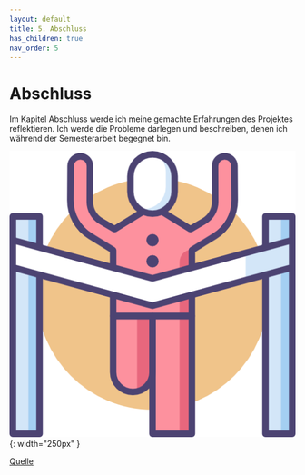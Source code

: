 ```yaml
---
layout: default
title: 5. Abschluss
has_children: true
nav_order: 5
---
```


# Abschluss

Im Kapitel Abschluss werde ich meine gemachte Erfahrungen des Projektes reflektieren. Ich werde die Probleme darlegen und beschreiben, denen ich während der Semesterarbeit begegnet bin.

![Finished](../ressources/bilder/goal.png){: width="250px" }

[Quelle](../Quellenverzeichnis/index.md#abschluss)